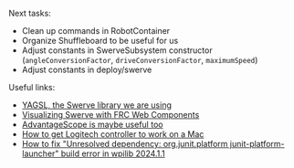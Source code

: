 Next tasks:
* Clean up commands in RobotContainer
* Organize Shuffleboard to be useful for us
* Adjust constants in SwerveSubsystem constructor (`angleConversionFactor`, `driveConversionFactor`, `maximumSpeed`)
* Adjust constants in deploy/swerve

Useful links:
* [YAGSL, the Swerve library we are using](https://yagsl.gitbook.io/yagsl)
* [Visualizing Swerve with FRC Web Components](https://yagsl.gitbook.io/yagsl/analytics-and-debugging/frc-web-components)
* [AdvantageScope is maybe useful too](https://github.com/Mechanical-Advantage/AdvantageScope/blob/main/docs/NAVIGATION.md)
* [How to get Logitech controller to work on a Mac](https://gist.github.com/jackblk/8138827afd986f30cf9d26647e8448e1)
* [How to fix "Unresolved dependency: org.junit.platform junit-platform-launcher" build error in wpilib 2024.1.1](https://www.chiefdelphi.com/t/wpilib-blog-2024-kickoff-release-of-wpilib/448056/9)
